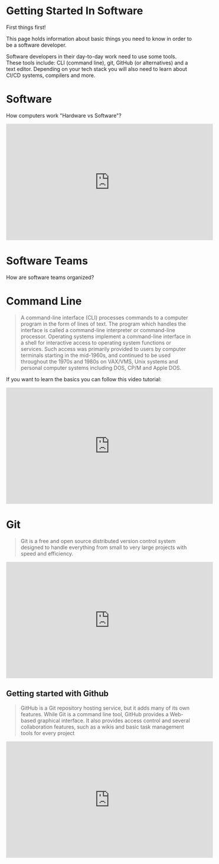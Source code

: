 # Getting Started In Software

First things first! 

This page holds information about basic things you need to know in order to be a software developer.

Software developers in their day-to-day work need to use some tools. These tools include: CLI (command line), git, GitHub (or alternatives) and a text editor. Depending on your tech stack you will also need to learn about CI/CD systems, compilers and more.

# Software

How computers work "Hardware vs Software"?
<iframe width="560" height="315" src="https://www.youtube.com/embed/xnyFYiK2rSY" frameborder="0" allow="accelerometer; autoplay; encrypted-media; gyroscope; picture-in-picture" allowfullscreen></iframe>

# Software Teams
How are software teams organized?



# Command Line
> A command-line interface (CLI) processes commands to a computer program in the form of lines of text. The program which handles the interface is called a command-line interpreter or command-line processor. Operating systems implement a command-line interface in a shell for interactive access to operating system functions or services. Such access was primarily provided to users by computer terminals starting in the mid-1960s, and continued to be used throughout the 1970s and 1980s on VAX/VMS, Unix systems and personal computer systems including DOS, CP/M and Apple DOS.

If you want to learn the basics you can follow this video tutorial: 

<iframe width="560" height="315" src="https://www.youtube.com/embed/oxuRxtrO2Ag" frameborder="0" allow="accelerometer; autoplay; encrypted-media; gyroscope; picture-in-picture" allowfullscreen></iframe>

# Git 

> Git is a free and open source distributed version control system designed to handle everything from small to very large projects with speed and efficiency.

<iframe width="560" height="315" src="https://www.youtube.com/embed/HVsySz-h9r4" frameborder="0" allow="accelerometer; autoplay; encrypted-media; gyroscope; picture-in-picture" allowfullscreen></iframe>

## Getting started with Github

> GitHub is a Git repository hosting service, but it adds many of its own features. While Git is a command line tool, GitHub provides a Web-based graphical interface. It also provides access control and several collaboration features, such as a wikis and basic task management tools for every project

<iframe width="560" height="315" src="https://www.youtube.com/embed/x0EYpi38Yp4" frameborder="0" allow="accelerometer; autoplay; encrypted-media; gyroscope; picture-in-picture" allowfullscreen></iframe>